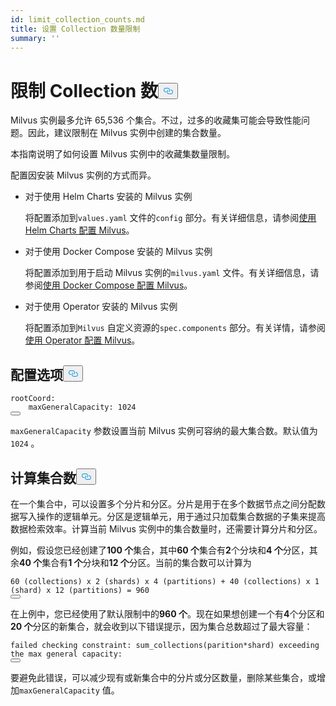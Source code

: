 ```yaml
---
id: limit_collection_counts.md
title: 设置 Collection 数量限制
summary: ''
---
```

<h1 id="Limit-Collection-Counts" class="common-anchor-header">限制 Collection 数<button data-href="#Limit-Collection-Counts" class="anchor-icon" translate="no">
      <svg translate="no"
        aria-hidden="true"
        focusable="false"
        height="20"
        version="1.1"
        viewBox="0 0 16 16"
        width="16"
      >
        <path
          fill="#0092E4"
          fill-rule="evenodd"
          d="M4 9h1v1H4c-1.5 0-3-1.69-3-3.5S2.55 3 4 3h4c1.45 0 3 1.69 3 3.5 0 1.41-.91 2.72-2 3.25V8.59c.58-.45 1-1.27 1-2.09C10 5.22 8.98 4 8 4H4c-.98 0-2 1.22-2 2.5S3 9 4 9zm9-3h-1v1h1c1 0 2 1.22 2 2.5S13.98 12 13 12H9c-.98 0-2-1.22-2-2.5 0-.83.42-1.64 1-2.09V6.25c-1.09.53-2 1.84-2 3.25C6 11.31 7.55 13 9 13h4c1.45 0 3-1.69 3-3.5S14.5 6 13 6z"
        ></path>
      </svg>
    </button></h1><p>Milvus 实例最多允许 65,536 个集合。不过，过多的收藏集可能会导致性能问题。因此，建议限制在 Milvus 实例中创建的集合数量。</p>
<p>本指南说明了如何设置 Milvus 实例中的收藏集数量限制。</p>
<p>配置因安装 Milvus 实例的方式而异。</p>
<ul>
<li><p>对于使用 Helm Charts 安装的 Milvus 实例</p>
<p>将配置添加到<code translate="no">values.yaml</code> 文件的<code translate="no">config</code> 部分。有关详细信息，请参阅<a href="/docs/zh/configure-helm.md">使用 Helm Charts 配置 Milvus</a>。</p></li>
<li><p>对于使用 Docker Compose 安装的 Milvus 实例</p>
<p>将配置添加到用于启动 Milvus 实例的<code translate="no">milvus.yaml</code> 文件。有关详细信息，请参阅<a href="/docs/zh/configure-docker.md">使用 Docker Compose 配置 Milvus</a>。</p></li>
<li><p>对于使用 Operator 安装的 Milvus 实例</p>
<p>将配置添加到<code translate="no">Milvus</code> 自定义资源的<code translate="no">spec.components</code> 部分。有关详情，请参阅<a href="/docs/zh/configure_operator.md">使用 Operator 配置 Milvus</a>。</p></li>
</ul>
<h2 id="Configuration-options" class="common-anchor-header">配置选项<button data-href="#Configuration-options" class="anchor-icon" translate="no">
      <svg translate="no"
        aria-hidden="true"
        focusable="false"
        height="20"
        version="1.1"
        viewBox="0 0 16 16"
        width="16"
      >
        <path
          fill="#0092E4"
          fill-rule="evenodd"
          d="M4 9h1v1H4c-1.5 0-3-1.69-3-3.5S2.55 3 4 3h4c1.45 0 3 1.69 3 3.5 0 1.41-.91 2.72-2 3.25V8.59c.58-.45 1-1.27 1-2.09C10 5.22 8.98 4 8 4H4c-.98 0-2 1.22-2 2.5S3 9 4 9zm9-3h-1v1h1c1 0 2 1.22 2 2.5S13.98 12 13 12H9c-.98 0-2-1.22-2-2.5 0-.83.42-1.64 1-2.09V6.25c-1.09.53-2 1.84-2 3.25C6 11.31 7.55 13 9 13h4c1.45 0 3-1.69 3-3.5S14.5 6 13 6z"
        ></path>
      </svg>
    </button></h2><pre><code translate="no" class="language-yaml">rootCoord:
    maxGeneralCapacity: 1024
<button class="copy-code-btn"></button></code></pre>
<p><code translate="no">maxGeneralCapacity</code> 参数设置当前 Milvus 实例可容纳的最大集合数。默认值为<code translate="no">1024</code> 。</p>
<h2 id="Calculating-the-number-of-collections" class="common-anchor-header">计算集合数<button data-href="#Calculating-the-number-of-collections" class="anchor-icon" translate="no">
      <svg translate="no"
        aria-hidden="true"
        focusable="false"
        height="20"
        version="1.1"
        viewBox="0 0 16 16"
        width="16"
      >
        <path
          fill="#0092E4"
          fill-rule="evenodd"
          d="M4 9h1v1H4c-1.5 0-3-1.69-3-3.5S2.55 3 4 3h4c1.45 0 3 1.69 3 3.5 0 1.41-.91 2.72-2 3.25V8.59c.58-.45 1-1.27 1-2.09C10 5.22 8.98 4 8 4H4c-.98 0-2 1.22-2 2.5S3 9 4 9zm9-3h-1v1h1c1 0 2 1.22 2 2.5S13.98 12 13 12H9c-.98 0-2-1.22-2-2.5 0-.83.42-1.64 1-2.09V6.25c-1.09.53-2 1.84-2 3.25C6 11.31 7.55 13 9 13h4c1.45 0 3-1.69 3-3.5S14.5 6 13 6z"
        ></path>
      </svg>
    </button></h2><p>在一个集合中，可以设置多个分片和分区。分片是用于在多个数据节点之间分配数据写入操作的逻辑单元。分区是逻辑单元，用于通过只加载集合数据的子集来提高数据检索效率。计算当前 Milvus 实例中的集合数量时，还需要计算分片和分区。</p>
<p>例如，假设您已经创建了<strong>100 个</strong>集合，其中<strong>60 个</strong>集合有<strong>2</strong>个分块和<strong>4 个</strong>分区，其余<strong>40 个</strong>集合有<strong>1 个</strong>分块和<strong>12 个</strong>分区。当前的集合数可以计算为</p>
<pre><code translate="no">60 (collections) x 2 (shards) x 4 (partitions) + 40 (collections) x 1 (shard) x 12 (partitions) = 960
<button class="copy-code-btn"></button></code></pre>
<p>在上例中，您已经使用了默认限制中的<strong>960 个</strong>。现在如果想创建一个有<strong>4</strong>个分区和<strong>20 个</strong>分区的新集合，就会收到以下错误提示，因为集合总数超过了最大容量：</p>
<pre><code translate="no" class="language-shell">failed checking constraint: sum_collections(parition*shard) exceeding the <span class="hljs-built_in">max</span> general capacity:
<button class="copy-code-btn"></button></code></pre>
<p>要避免此错误，可以减少现有或新集合中的分片或分区数量，删除某些集合，或增加<code translate="no">maxGeneralCapacity</code> 值。</p>
